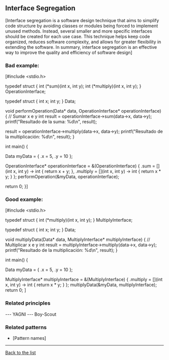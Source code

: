 ## Interface Segregation

[Interface segregation is a software design technique that aims to simplify code structure by avoiding classes or modules being forced to implement unused methods. Instead, several smaller and more specific interfaces should be created for each use case. This technique helps keep code organized, reduces software complexity, and allows for greater flexibility in extending the software. In summary, interface segregation is an effective way to improve the quality and efficiency of software design]

### Bad example:

[#include <stdio.h>


typedef struct {
  int (*sum)(int x, int y);
  int (*multiply)(int x, int y);
} OperationInterface;

typedef struct {
  int x;
  int y;
} Data;


void performOperation(Data* data, OperationInterface* operationInterface) {
  // Sumar x e y
  int result = operationInterface->sum(data->x, data->y);
  printf("Resultado de la suma: %d\n", result);
  

  result = operationInterface->multiply(data->x, data->y);
  printf("Resultado de la multiplicación: %d\n", result);
}

int main() {

  Data myData = { .x = 5, .y = 10 };
  

  OperationInterface* operationInterface = &(OperationInterface) { 
    .sum = [](int x, int y) -> int { return x + y; },
    .multiply = [](int x, int y) -> int { return x * y; }
  };
  performOperation(&myData, operationInterface);
  
  return 0;
}]

### Good example:

[#include <stdio.h>


typedef struct {
  int (*multiply)(int x, int y);
} MultiplyInterface;


typedef struct {
  int x;
  int y;
} Data;


void multiplyData(Data* data, MultiplyInterface* multiplyInterface) {
  // Multiplicar x e y
  int result = multiplyInterface->multiply(data->x, data->y);
  printf("Resultado de la multiplicación: %d\n", result);
}

int main() {
  
  Data myData = { .x = 5, .y = 10 };
  
  MultiplyInterface* multiplyInterface = &(MultiplyInterface) { .multiply = [](int x, int y) -> int { return x * y; } };
  multiplyData(&myData, multiplyInterface);
  return 0;
]

### Related principles

--- YAGNI
--- Boy-Scout

### Related patterns

- [Pattern names]

---
[Back to the list](./README.md)